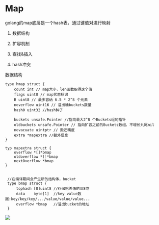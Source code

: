 # Map

golang的map底层是一个hash表，通过键值对进行映射

1. 数据结构

2. 扩容机制

3. 查找&插入

4. hash冲突

数据结构

```
type hmap struct {
    count int // map大小，len函数取得这个值
    flags uint8 // map状态标识
    B uint8 // 最多容纳 6.5 * 2^8 个元素
    noverflow uint16 // 溢出桶buckets数量
    hash0 uint32 //hash种子
    
    buckets unsafe.Pointer //指向最大2^B 个Buckets组的指针
    oldbuckets unsafe.Pointer // 指向扩容之前的Buckets数组，不增长九尾nil
    nevacuate uintptr // 搬迁精度
    extra *mapextra //额外信息
}

typ mapextra struct {
    overflow *[]*bmap
    oldoverflow *[]*bmap
    nextOverflow *bmap
}

 
 //在编译期间会产生新的结构体，bucket
 type bmap struct {
     tophash [8]uint8 //存储哈希值的高8位
     data    byte[1]  //key value数据:key/key/key/.../value/value/value...
     overflow *bmap   //溢出bucket的地址
 }
```



![](https://store.babyzoo.club/study/hmap.png)
